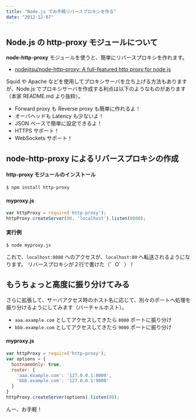 ```yaml
---
title: "Node.js でお手軽リバースプロキシを作る"
date: "2012-12-07"
---
```


Node.js の http-proxy モジュールについて
----

**node-http-proxy** モジュールを使うと、簡単にリバースプロキシを作れます。

* [nodejitsu/node-http-proxy: A full-featured http proxy for node.js](https://github.com/nodejitsu/node-http-proxy/)

Squid や Apache などを使用してプロキシサーバを立ち上げる方法もありますが、Node.js でプロキシサーバを作成する利点は以下のようなものがあります（本家 README.md より抜粋）。

* Forward proxy も Reverse proxy も簡単に作れるよ！
* オーバヘッドも Latency も少ないよ！
* JSON ベースで簡単に設定できるよ！
* HTTPS サポート！
* WebSockets サポート！


node-http-proxy によるリバースプロキシの作成
----

#### http-proxy モジュールのインストール

```
$ npm install http-proxy
```

#### myproxy.js

```javascript
var httpProxy = require('http-proxy');
httpProxy.createServer(80, 'localhost').listen(8080);
```

#### 実行例

```
$ node myproxy.js
```

これで、`localhost:8080` へのアクセスが、`localhost:80` へ転送されるようになります。
リバースプロキシが２行で書けた（゜O゜）！


もうちょっと高度に振り分けてみる
----

さらに拡張して、サーバアクセス時のホスト名に応じて、別々のポートへ処理を振り分けるようにしてみます（バーチャルホスト）。

* `aaa.example.com` としてアクセスしてきたら `8000` ポートに振り分け
* `bbb.example.com` としてアクセスしてきたら `9000` ポートに振り分け

#### myproxy.js

```javascript
var httpProxy = require('http-proxy');
var options = {
  hostnameOnly: true,
  router: {
    'aaa.example.com': '127.0.0.1:8000',
    'bbb.example.com': '127.0.0.1:9000'
  }
}
httpProxy.createServer(options).listen(80);
```

んー、お手軽！

